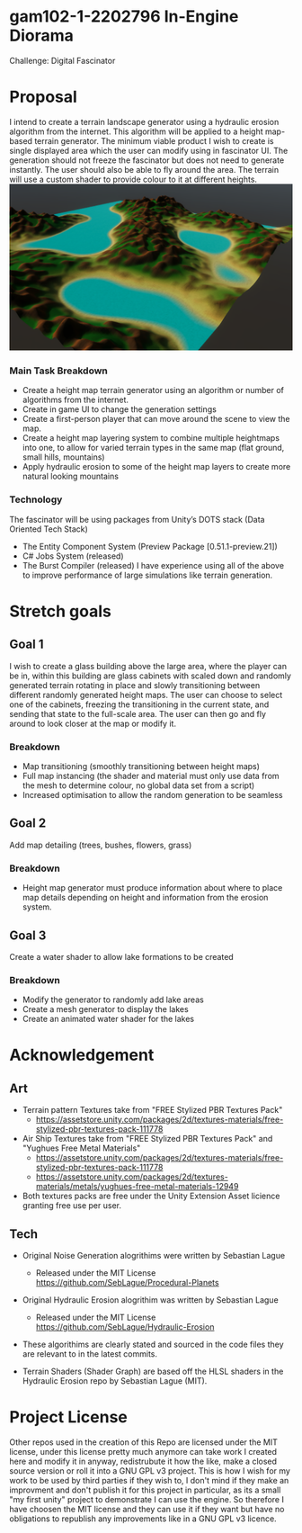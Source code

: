 # gam102-1-2202796 In-Engine Diorama
Challenge: Digital Fascinator
# Proposal
I intend to create a terrain landscape generator using a hydraulic erosion algorithm from the internet. This algorithm will be applied to a height map-based terrain generator.
The minimum viable product I wish to create is single displayed area which the user can modify using in fascinator UI. The generation should not freeze the fascinator but does not need to generate instantly.
The user should also be able to fly around the area.
The terrain will use a custom shader to provide colour to it at different heights.
<br>
![alt text](https://github.com/Larabee0/Uni-Engine-Diorama/blob/main/19thOctober.png) 
<br>
### Main Task Breakdown
-	Create a height map terrain generator using an algorithm or number of algorithms from the internet.
-	Create in game UI to change the generation settings
-	Create a first-person player that can move around the scene to view the map.
-	Create a height map layering system to combine multiple heightmaps into one, to allow for varied terrain types in the same map (flat ground, small hills, mountains)
-	Apply hydraulic erosion to some of the height map layers to create more natural looking mountains
### Technology
The fascinator will be using packages from Unity’s DOTS stack (Data Oriented Tech Stack)
-	The Entity Component System (Preview Package [0.51.1-preview.21])
-	C# Jobs System (released)
-	The Burst Compiler (released)
I have experience using all of the above to improve performance of large simulations like terrain generation.
# Stretch goals
## Goal 1
I wish to create a glass building above the large area, where the player can be in, within this building are glass cabinets with scaled down and randomly generated terrain rotating in place and slowly transitioning between different randomly generated height maps.
The user can choose to select one of the cabinets, freezing the transitioning in the current state, and sending that state to the full-scale area. The user can then go and fly around to look closer at the map or modify it.
### Breakdown
-	Map transitioning (smoothly transitioning between height maps)
-	Full map instancing (the shader and material must only use data from the mesh to determine colour, no global data set from a script)
-	Increased optimisation to allow the random generation to be seamless
## Goal 2
Add map detailing
 (trees, bushes, flowers, grass)
### Breakdown
-	Height map generator must produce information about where to place map details depending on height and information from the erosion system.
## Goal 3
Create a water shader to allow lake formations to be created
### Breakdown
-	Modify the generator to randomly add lake areas
-	Create a mesh generator to display the lakes
-	Create an animated water shader for the lakes

# Acknowledgement
## Art
* Terrain pattern Textures take from "FREE Stylized PBR Textures Pack"
  * https://assetstore.unity.com/packages/2d/textures-materials/free-stylized-pbr-textures-pack-111778
* Air Ship Textures take from "FREE Stylized PBR Textures Pack" and "Yughues Free Metal Materials" 
  * https://assetstore.unity.com/packages/2d/textures-materials/free-stylized-pbr-textures-pack-111778
  * https://assetstore.unity.com/packages/2d/textures-materials/metals/yughues-free-metal-materials-12949
* Both textures packs are free under the Unity Extension Asset licience granting free use per user.
## Tech
* Original Noise Generation alogrithims were written by Sebastian Lague
  * Released under the MIT License https://github.com/SebLague/Procedural-Planets
* Original Hydraulic Erosion alogrithim was written by Sebastian Lague
  * Released under the MIT License https://github.com/SebLague/Hydraulic-Erosion
* These algorithims are clearly stated and sourced in the code files they are relevant to in the latest commits.

* Terrain Shaders (Shader Graph) are based off the HLSL shaders in the Hydraulic Erosion repo by Sebastian Lague (MIT).

# Project License
Other repos used in the creation of this Repo are licensed under the MIT license, under this license pretty much anymore can take work I created here and modify it in anyway, redistrubute it how the like, make a closed source version or roll it into a GNU GPL v3 project.
This is how I wish for my work to be used by third parties if they wish to, I don't mind if they make an improvment and don't publish it for this project in particular, as its a small "my first unity" project to demonstrate I can use the engine. So therefore I have choosen the MIT license and they can use it if they want but have no obligations to republish any improvements like in a GNU GPL v3 licence.
